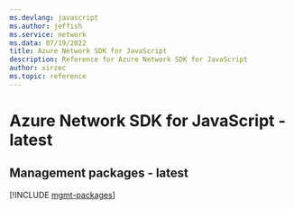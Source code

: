 ```yaml
---
ms.devlang: javascript
ms.author: jeffish
ms.service: network
ms.data: 07/19/2022
title: Azure Network SDK for JavaScript
description: Reference for Azure Network SDK for JavaScript
author: xirzec
ms.topic: reference
---
```

# Azure Network SDK for JavaScript - latest

## Management packages - latest
[!INCLUDE [mgmt-packages](network-mgmt-index.md)]
